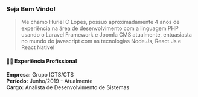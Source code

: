 ### Seja Bem Vindo!

> Me chamo Huriel C Lopes, possuo aproximadamente 4 anos de experiência na área de desenvolvimento com a linguagem PHP usando o Laravel Framework e Joomla CMS atualmente, entuasiasta no mundo do javascript com as tecnologias Node.Js, React.Js e React Native!

#### 👨‍💼 Experiência Profissional

**Empresa:** Grupo ICTS/CTS <br>
**Período:** Junho/2019 - Atualmente <br>
**Cargo:** Analista de Desenvolvimento de Sistemas



<!--
**huriellopes/huriellopes** is a ✨ _special_ ✨ repository because its `README.md` (this file) appears on your GitHub profile.

Here are some ideas to get you started:

- 🔭 I’m currently working on ...
- 🌱 I’m currently learning ...
- 👯 I’m looking to collaborate on ...
- 🤔 I’m looking for help with ...
- 💬 Ask me about ...
- 📫 How to reach me: ...
- 😄 Pronouns: ...
- ⚡ Fun fact: ...
-->
